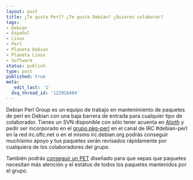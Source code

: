 ```yaml
---
layout: post
title: ¿Te gusta Perl? ¿Te gusta Debian? ¿Quieres colaborar?
tags:
- Debian
- Español
- Linux
- Perl
- Planeta Debian
- Planeta Linux
- Software
status: publish
type: post
published: true
meta:
  _edit_last: '1'
  dsq_thread_id: '122916484'
---
```

Debian Perl Group es un equipo de trabajo en mantenimiento de paquetes de perl en Debian con una baja barrera de entrada para cualquier tipo de colaborador. Tienes un SVN disponible con sólo tener acuenta en <a href="http://alioth.debian.org">Alioth</a> y pedir ser incorporado en el <a href="http://alioth.debian.org/projects/pkg-perl/">grupo pkg-perl</a> en el canal de IRC #debian-perl en la red irc.oftc.net o en el mismo irc.debian.org podrás conseguir muchísimo apoyo y tus paquetes serán revisados rápidamente por cualquiera de los colaboradores del grupo.

También podrás <a href="http://pkg-perl.alioth.debian.org/cgi-bin/pet.cgi">conseguir un PET</a> diseñado para que sepas que paquetes necesitan más atención y el estátus de todos los paquetes mantenidos por el grupo.
